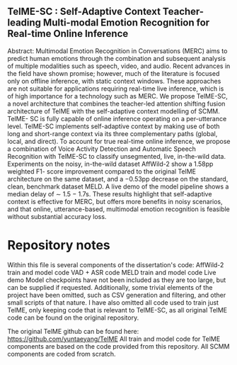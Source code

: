 ## TelME-SC : Self-Adaptive Context Teacher-leading Multi-modal Emotion Recognition for Real-time Online Inference

Abstract: Multimodal Emotion Recognition in Conversations (MERC) aims to predict human emotions through the combination and subsequent analysis of multiple modalities such as speech, video, and audio. Recent advances in the field have shown promise; however, much of the literature is focused only on offline inference, with static context windows. These approaches are not suitable for applications requiring real-time live inference, which is of high importance for a technology such as MERC. We propose TelME-SC, a novel architecture that combines the teacher-led attention shifting fusion architecture of TelME with the self-adaptive context modelling of SCMM. TelME- SC is fully capable of online inference operating on a per-utterance level. TelME-SC implements self-adaptive context by making use of both long and short-range context via its three complementary paths (global, local, and direct). To account for true real-time online inference, we propose a combination of Voice Activity Detection and Automatic Speech Recognition with TelME-SC to classify unsegmented, live, in-the-wild data. Experiments on the noisy, in-the-wild dataset AffWild-2 show a 1.58pp weighted F1- score improvement compared to the original TelME architecture on the same dataset, and a −0.53pp decrease on the standard, clean, benchmark dataset MELD. A live demo of the model pipeline shows a median delay of ∼ 1.5 − 1.7s. These results highlight that self-adaptive context is effective for MERC, but offers more benefits in noisy scenarios, and that online, utterance-based, multimodal emotion recognition is feasible without substantial accuracy loss.

# Repository notes

Within this file is several components of the dissertation's code:
    AffWild-2 train and model code
    VAD + ASR code
    MELD train and model code
    Live demo
Model checkpoints have not been included as they are too large, but can be supplied if requested.
Additionally, some trivial elements of the project have been omitted, such as CSV generation and filtering,
and other small scripts of that nature. I have also omitted all code used to train just TelME, only keeping
code that is relevant to TelME-SC, as all original TelME code can be found on the original repository.

The original TelME github can be found here: https://github.com/yuntaeyang/TelME
All train and model code for TelME components are based on the code provided from this repository. 
All SCMM components are coded from scratch.

